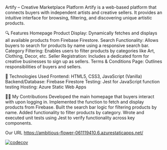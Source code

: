 Artify – Creative Marketplace Platform
Artify is a web-based platform that connects buyers with independent artists and creative sellers. It provides an intuitive interface for browsing, filtering, and discovering unique artistic products.

🔍 Features
Homepage Product Display: Dynamically fetches and displays all available products from Firebase Firestore.
Search Functionality: Allows buyers to search for products by name using a responsive search bar.
Category Filtering: Enables users to filter products by categories like Art, Clothing, Decor, etc.
Seller Registration: Includes a dedicated form for creative businesses to sign up as sellers.
Terms & Conditions Page: Outlines responsibilities of buyers and sellers.

🧰 Technologies Used
Frontend: HTML5, CSS3, JavaScript (Vanilla)
Backend/Database: Firebase Firestore
Testing: Jest for JavaScript function testing
Hosting: Azure Static Web Apps

👨‍💻 My Contributions
Developed the main homepage that buyers interact with upon logging in.
Implemented the function to fetch and display products from Firebase.
Built the search bar logic for filtering products by name.
Added functionality to filter products by category.
Wrote and executed unit tests using Jest to verify functionality across key components.

Our URL 
https://ambitious-flower-061119410.6.azurestaticapps.net/


[![codecov](https://codecov.io/gh/marxian-disciple/software_design_project/graph/badge.svg?token=DKP19EEZGU)](https://codecov.io/gh/marxian-disciple/software_design_project)
